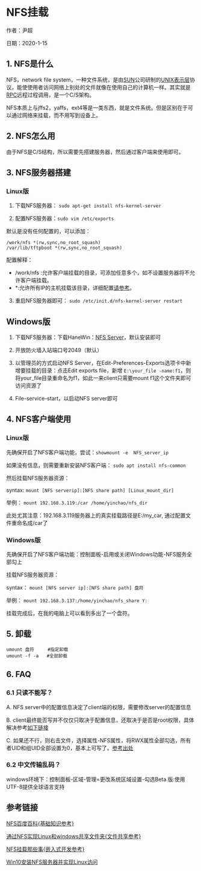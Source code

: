 # NFS挂载

作者：尹超

日期：2020-1-15

## 1. NFS是什么

NFS，network file system，一种文件系统，是由[SUN](https://baike.baidu.com/item/SUN/69463)公司研制的[UNIX](https://baike.baidu.com/item/UNIX/219943)[表示层](https://baike.baidu.com/item/%E8%A1%A8%E7%A4%BA%E5%B1%82/4329716)协议，能使使用者访问网络上别处的文件就像在使用自己的计算机一样。其实就是[RPC](https://baike.baidu.com/item/%E8%BF%9C%E7%A8%8B%E8%BF%87%E7%A8%8B%E8%B0%83%E7%94%A8/7854346?fromtitle=RPC&fromid=609861)远程过程调用，是一个C/S架构。

NFS本质上与jffs2，yaffs，ext4等是一类东西，就是文件系统。但是区别在于可以通过网络来挂载，而不用写到设备上。

## 2. NFS怎么用

由于NFS是C/S结构，所以需要先搭建服务器，然后通过客户端来使用即可。

## 3. NFS服务器搭建

### Linux版

1. 下载NFS服务器： `sudo apt-get install nfs-kernel-server`

2. 配置NFS服务器：`sudo vim /etc/exports`

默认是没有任何配置的，可以添加：

```
/work/nfs *(rw,sync,no_root_squash) 
/var/lib/tftpboot *(rw,sync,no_root_squash)
```

配置解释：

- /work/nfs :允许客户端挂载的目录，可添加任意多个，如不设置服务器将不允许客户端挂载。
- *:允许所有IP的主机挂载该目录，详细配置[请参考](https://blog.csdn.net/redhat7890/article/details/6191735)。

3. 重启NFS服务器即可： `sudo /etc/init.d/nfs-kernel-server restart`

## Windows版

1. 下载NFS服务器：下载HaneWin：[NFS Server](http://r.hanewin.net/nfs1244.exe)，默认安装即可

2. 开放防火墙入站端口号2049（默认）
3. 以管理员的方式启动NFS Server，在Edit-Preferences-Exports选项卡中新增要挂载的目录：点击Edit exports file，新增 `E:\your_file -name:f1`，则将your_file目录重命名为f1，如此一来client只需要mount f1这个文件夹即可访问资源了
4. File-service-start，以启动NFS server即可

## 4. NFS客户端使用

### Linux版

先确保开启了NFS客户端功能，尝试：`showmount -e  NFS_server_ip`

如果没有信息，则需要重新安装NFS客户端： `sudo apt install nfs-common`

然后挂载NFS服务器资源：

syntax: `mount [NFS serverip]:[NFS share path] [Linux_mount_dir]`

举例： `mount 192.168.3.119:/car /home/yinchao/nfs_dir` 

此处尤其注意：192.168.3.119服务器上的真实挂载路径是E:/my_car, 通过配置文件重命名成/car了

### Windows版

先确保开启了NFS客户端功能：控制面板-启用或关闭Windows功能-NFS服务全部勾上

挂载NFS服务器资源： 

syntax： `mount [NFS server ip]:[NFS share path] 盘符`

举例： `mount 192.168.3.137:/home/yinchao/nfs_share Y:`

挂载完成后，在我的电脑上可以看到多出了一个盘符。

## 5. 卸载

```
umount 盘符     #指定卸载
umount -f -a   #全部卸载
```



## 6. FAQ

### 6.1 只读不能写？

A. NFS server中的配置信息决定了client端的权限，需要修改server的配置信息

B. client最终能否写并不仅仅只取决于配置信息，还取决于是否是root权限，具体解决参考[如下链接](https://jingyan.baidu.com/article/c910274bfd6800cd361d2df3.html)

C. 如果还不行，则右击文件，选择属性-NFS属性，将RWX属性全部勾选，所有者UID和组UID全部设置为0，基本上可写了。[参考出处](https://blog.csdn.net/qq_34158598/article/details/81976063)

### 6.2 中文传输乱码？

windows环境下：控制面板-区域-管理=更改系统区域设置-勾选Beta 版:使用UTF-8提供全球语言支持

## 参考链接

[NFS百度百科{基础知识参考}](https://baike.baidu.com/item/%E7%BD%91%E7%BB%9C%E6%96%87%E4%BB%B6%E7%B3%BB%E7%BB%9F/9719420?fromtitle=NFS&fromid=812203&fr=aladdin)

[通过NFS实现Linux和windows共享文件夹{文件共享参考}](https://blog.csdn.net/weixin_44024220/article/details/95624847)

[NFS挂载那些事{嵌入式开发参考}](https://zhuanlan.zhihu.com/p/28556875)

[Win10安装NFS服务器并实现Linux访问](https://blog.csdn.net/shouzang/article/details/80993749)